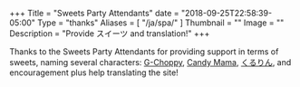+++
Title = "Sweets Party Attendants"
date = "2018-09-25T22:58:39-05:00"
Type = "thanks"
Aliases = [
    "/ja/spa/"
]
Thumbnail = ""
Image = ""
Description = "Provide スイーツ and translation!"
+++

Thanks to the Sweets Party Attendants for providing support in terms of sweets,
naming several characters: [G-Choppy](/ja/gc/), [Candy Mama](/ja/candy/),
[くるりん](/ja/rg/), and encouragement plus help translating the site!
